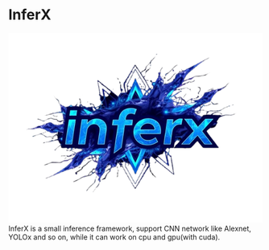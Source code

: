 # InferX

![这是图片](/assets/imgs/logo.png "InferX")
InferX is a small inference framework, support CNN network like Alexnet, YOLOx and so on, while it can work on cpu and gpu(with cuda).
